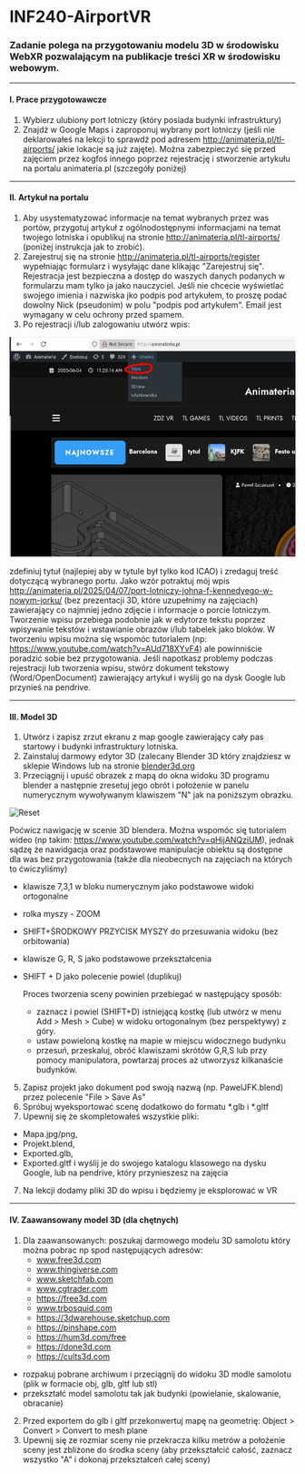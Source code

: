 # INF240-AirportVR

### Zadanie polega na przygotowaniu modelu 3D w środowisku WebXR pozwalającym na publikacje treści XR w środowisku webowym.

---

#### I. Prace przygotowawcze

1. Wybierz ulubiony port lotniczy (który posiada budynki infrastruktury)
2. Znajdź w Google Maps i zaproponuj wybrany port lotniczy (jeśli nie deklarowałeś na lekcji to sprawdź pod adresem http://animateria.pl/tl-airports/ jakie lokacje są już zajęte). Można zabezpieczyć się przed zajęciem przez kogfoś innego poprzez rejestrację i stworzenie artykułu na portalu animateria.pl (szczegóły poniżej)

---

#### II. Artykuł na portalu
1. Aby usystematyzować informacje na temat wybranych przez was portów, przygotuj artykuł z ogólnodostępnymi informacjami na temat twojego lotniska i opublikuj na stronie http://animateria.pl/tl-airports/ (poniżej instrukcja jak to zrobić).
2. Zarejestruj się na stronie http://animateria.pl/tl-airports/register wypełniając formularz i wysyłając dane klikając "Zarejestruj się". Rejestracja jest bezpieczna a dostęp do waszych danych podanych w formularzu mam tylko ja jako nauczyciel. Jeśli nie chcecie wyświetlać swojego imienia i nazwiska jko podpis pod artykułem, to proszę podać dowolny Nick (pseudonim) w polu "podpis pod artykułem". Email jest wymagany w celu ochrony przed spamem.
3. Po rejestracji i/lub zalogowaniu utwórz wpis:

![Utworz wpis](UtworzWpis.jpg)

zdefiniuj tytuł (najlepiej aby w tytule był tylko kod ICAO) i zredaguj treść dotyczącą wybranego portu. Jako wzór potraktuj mój wpis http://animateria.pl/2025/04/07/port-lotniczy-johna-f-kennedyego-w-nowym-jorku/ (bez prezentacji 3D, które uzupełnimy na zajęciach) zawierający co najmniej jedno zdjęcie i informacje o porcie lotniczym. Tworzenie wpisu przebiega podobnie jak w edytorze tekstu poprzez wpisywanie tekstów i wstawianie obrazów i/lub tabelek jako bloków. W tworzeniu wpisu można się wspomóc tutorialem (np: https://www.youtube.com/watch?v=AUd718XYvF4) ale powinniście poradzić sobie bez przygotowania. Jeśli napotkasz problemy podczas rejestracji lub tworzenia wpisu, stwórz dokument tekstowy (Word/OpenDocument) zawierający artykuł i wyślij go na dysk Google lub przynieś na pendrive.

---

#### III. Model 3D
1.  Utwórz i zapisz zrzut ekranu z map google zawierający cały pas startowy i budynki infrastruktury lotniska.
2.  Zainstaluj darmowy edytor 3D (zalecany Blender 3D który znajdziesz w sklepie Windows lub na stronie [blender3d.org](https://www.blender.org/download/)
3.  Przeciągnij i upuść obrazek z mapą do okna widoku 3D programu blender a następnie zresetuj jego obrót i położenie w panelu numerycznym wywoływanym klawiszem "N" jak na poniższym obrazku.

![Reset](Reset.png)

Poćwicz nawigację w scenie 3D blendera. Można wspomóc się tutorialem wideo (np takim: https://www.youtube.com/watch?v=qHijANQziUM), jednak sądzę że nawidgacja oraz podstawowe manipulacje obiektu są dostępne dla was bez przygotowania (także dla nieobecnych na zajęciach na których to ćwiczyliśmy)
- klawisze 7,3,1 w bloku numerycznym jako podstawowe widoki ortogonalne
- rolka myszy - ZOOM
- SHIFT+ŚRODKOWY PRZYCISK MYSZY do przesuwania widoku (bez orbitowania)
- klawisze G, R, S jako podstawowe przekształcenia
- SHIFT + D jako polecenie powiel (duplikuj)

  Proces tworzenia sceny powinien przebiegać w następujący sposób:
  - zaznacz i powiel (SHIFT+D) istniejącą kostkę (lub utwórz w menu Add > Mesh > Cube) w widoku ortogonalnym (bez perspektywy) z góry.
  - ustaw powieloną kostkę na mapie w miejscu widocznego budynku
  - przesuń, przeskaluj, obróć klawiszami skrótów G,R,S lub przy pomocy manipulatora, powtarzaj proces aż utworzysz kilkanaście budynków.
5. Zapisz projekt jako dokument pod swoją nazwą (np. PawelJFK.blend) przez polecenie "File > Save As"
6. Spróbuj wyeksportować scenę dodatkowo do formatu *.glb i *.gltf
6. Upewnij się że skompletowałeś wszystkie pliki:
  - Mapa.jpg/png,
  - Projekt.blend,
  - Exported.glb,
  - Exported.gltf
  i wyślij je do swojego katalogu klasowego na dysku Google, lub na pendrive, który przynieszesz na zajęcia
7. Na lekcji dodamy pliki 3D do wpisu i będziemy je eksplorować w VR

---

#### IV. Zaawansowany model 3D (dla chętnych)
1. Dla zaawansowanych: poszukaj darmowego modelu 3D samolotu który można pobrac np spod następujących adresów:
    - www.free3d.com
    - www.thingiverse.com
    - www.sketchfab.com
    - www.cgtrader.com
    - https://free3d.com
    - www.trbosquid.com
    - https://3dwarehouse.sketchup.com
    - https://pinshape.com
    - https://hum3d.com/free
    - https://done3d.com
    - https://cults3d.com
  - rozpakuj pobrane archiwum i przeciągnij do widoku 3D modle samolotu (plik w formacie obj, glb, gltf lub stl)
  - przekształć model samolotu tak jak budynki (powielanie, skalowanie, obracanie)
2. Przed exportem do glb i gltf przekonwertuj mapę na geometrię: Object > Convert > Convert to mesh plane
3. Upewnij się ze rozmiar sceny nie przekracza kilku metrów a położenie sceny jest zbliżone do środka sceny (aby przekształcić całość, zaznacz wszystko "A" i dokonaj przekształceń całej sceny)
